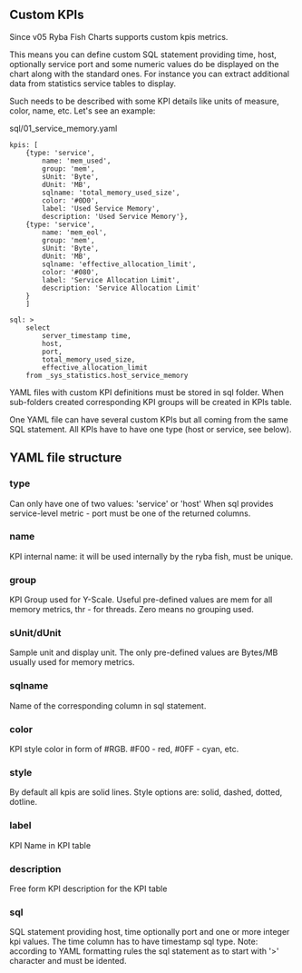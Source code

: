 ## Custom KPIs
Since v05 Ryba Fish Charts supports custom kpis metrics.

This means you can define custom SQL statement providing time, host, optionally service port and some numeric values do be displayed on the chart along with  the standard ones. For instance you can extract additional data from statistics service tables to display.

Such needs to be described with some KPI details like units of measure, color, name, etc. Let's see an example:

sql/01_service_memory.yaml
```
kpis: [
    {type: 'service',
        name: 'mem_used',
        group: 'mem',
        sUnit: 'Byte',
        dUnit: 'MB',
        sqlname: 'total_memory_used_size',
        color: '#0D0',
        label: 'Used Service Memory',
        description: 'Used Service Memory'},
    {type: 'service',
        name: 'mem_eol',
        group: 'mem',
        sUnit: 'Byte',
        dUnit: 'MB',
        sqlname: 'effective_allocation_limit',
        color: '#080',
        label: 'Service Allocation Limit',
        description: 'Service Allocation Limit'
    }
    ]

sql: >
    select 
        server_timestamp time,
        host, 
        port, 
        total_memory_used_size, 
        effective_allocation_limit
    from _sys_statistics.host_service_memory
```

YAML files with custom KPI definitions must be stored in sql folder. When sub-folders created corresponding KPI groups will be created in KPIs table.

One YAML file can have several custom KPIs but all coming from the same SQL statement. All KPIs have to have one type (host or service, see below).

## YAML file structure
### type
Can only have one of two values: 'service' or 'host'
When sql provides service-level metric - port must be one of the returned columns.

### name
KPI internal name: it will be used internally by the ryba fish, must be unique.

### group
KPI Group used for Y-Scale. Useful pre-defined values are mem for all memory metrics, thr - for threads. Zero means no grouping used.

### sUnit/dUnit
Sample unit and display unit. The only pre-defined values are Bytes/MB usually used for memory metrics.

### sqlname
Name of the corresponding column in sql statement.

### color
KPI style color in form of #RGB. #F00 - red, #0FF - cyan, etc.

### style
By default all kpis are solid lines. Style options are: solid, dashed, dotted, dotline.

### label
KPI Name in KPI table

### description
Free form KPI description for the KPI table

### sql
SQL statement providing host, time optionally port and one or more integer kpi values. The time column has to have timestamp sql type. Note: according to YAML formatting rules the sql statement as to start with '>' character and must be idented.

